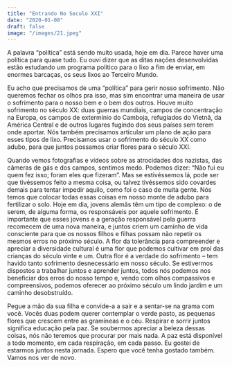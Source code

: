 ```yaml
---
title: "Entrando No Seculo XXI"
date: "2020-01-08"
draft: false
image: "/images/21.jpeg"
---
```


A palavra “política” está sendo muito usada, hoje em dia. Parece haver uma política para quase tudo. Eu ouvi dizer que as ditas nações desenvolvidas estão estudando um programa político para o lixo a fim de enviar, em enormes barcaças, os seus lixos ao Terceiro Mundo.

Eu acho que precisamos de uma “política” para gerir nosso sofrimento. Não queremos fechar os olhos pra isso, mas sim encontrar uma maneira de usar o sofrimento para o nosso bem e o bem dos outros. Houve muito sofrimento no século XX: duas guerras mundiais, campos de concentração na Europa, os campos de extermínio do Camboja, refugiados do Vietnã, da América Central e de outros lugares fugindo dos seus países sem terem onde aportar. Nós também precisamos articular um plano de ação para esses tipos de lixo. Precisamos usar o sofrimento do século XX como adubo, para que juntos possamos criar flores para o século XXI.

Quando vemos fotografias e vídeos sobre as atrocidades dos nazistas, das câmeras de gás e dos campos, sentimos medo. Podemos dizer: “Não fui eu quem fez isso; foram eles que fizeram”. Mas se estivéssemos lá, pode ser que tivéssemos feito a mesma coisa, ou talvez tivéssemos sido covardes demais para tentar impedir aquilo, como foi o caso de muita gente. Nós temos que colocar todas essas coisas em nosso monte de adubo para fertilizar o solo. Hoje em dia, jovens alemãs têm um tipo de complexo: o de serem, de alguma forma, os responsáveis por aquele
sofrimento. É importante que esses jovens e a geração responsável pela guerra recomecem de uma nova maneira, e juntos criem um caminho de vida consciente para que os nossos filhos e filhas possam não repetir os mesmos erros no próximo século. A flor da tolerância para compreender e apreciar a diversidade cultural é uma flor que podemos cultivar em prol das crianças do século vinte e um. Outra flor é a verdade do sofrimento – tem havido tanto sofrimento desnecessário em nosso século. Se estivermos dispostos a trabalhar juntos e aprender juntos, todos nós podemos nos beneficiar dos erros do nosso tempo e, vendo com olhos compassivos e compreensivos, podemos oferecer ao próximo século um lindo jardim e um caminho desobstruído.

Pegue a mão da sua filha e convide-a a sair e a sentar-se na grama com você. Vocês duas podem querer contemplar o verde pasto, as pequenas flores que crescem entre as gramíneas e o céu. Respirar e sorrir juntos significa educação pela paz. Se soubermos apreciar a beleza dessas coisas, nós não teremos que procurar por mais nada. A paz está disponível a todo momento, em cada respiração, em cada passo.
Eu gostei de estarmos juntos nesta jornada. Espero que você tenha gostado também. Vamos nos ver de novo.
